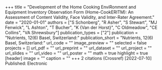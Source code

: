 +++
title = "Development of the Home Cooking EnviRonment and Equipment Inventory Observation Form (Home-CookERITM): An Assessment of Content Validity, Face Validity, and Inter-Rater Agreement."
date = "2020-01-01"
authors = ["S Schonberg", "R Asher", "S Stewart", "MJ Fenwick", "L Ashton", "T Bucher", "K {Van der Horst}", "C Oldmeadow", "CE Collins", "VA Shrewsbury"]
publication_types = ["2"]
publication = "Nutrients, 12(6) Basel, Switzerland:"
publication_short = "Nutrients, 12(6) Basel, Switzerland:"
url_code = ""
image_preview = ""
selected = false
projects = []
url_pdf = ""
url_preprint = ""
url_dataset = ""
url_project = ""
url_slides = ""
url_video = ""
url_poster = ""
math = true
highlight = true
[header]
image = ""
caption = ""
+++
2 citations (Crossref) [2022-07-10] Published: Electronic
